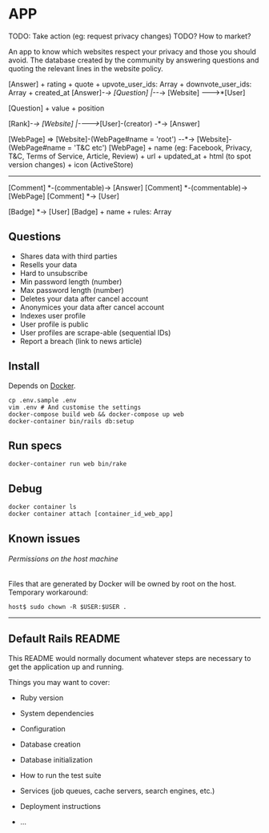# APP

TODO: Take action (eg: request privacy changes)
TODO? How to market?

An app to know which websites respect your privacy and those you should avoid. The database created by the community by answering questions and quoting the relevant lines in the website policy.

[Answer]
    + rating
    + quote
    + upvote_user_ids: Array
    + downvote_user_ids: Array
    + created_at
[Answer]-*-> [Question]
      |--*-> [Website]
       \--->*[User]

[Question]
    + value
    + position

[Rank]-*-> [Website]
    |---->*[User]-(creator)
     \-*-> [Answer]

[WebPage] => [Website]-(WebPage#name = 'root')
      \--*-> [Website]-(WebPage#name = 'T&C etc')
[WebPage]
    + name (eg: Facebook, Privacy, T&C, Terms of Service, Article, Review)
    + url
    + updated_at
    + html (to spot version changes)
    + icon (ActiveStore)

---

[Comment] *-(commentable)-> [Answer]
[Comment] *-(commentable)-> [WebPage]
[Comment] *-> [User]

[Badge] *-> [User]
[Badge]
    + name
    + rules: Array


## Questions

* Shares data with third parties
* Resells your data
* Hard to unsubscribe
* Min password length (number)
* Max password length (number)
* Deletes your data after cancel account
* Anonymices your data after cancel account
* Indexes user profile
* User profile is public
* User profiles are scrape-able (sequential IDs)
* Report a breach (link to news article)

## Install

Depends on [Docker](https://www.docker.com/).

    cp .env.sample .env
    vim .env # And customise the settings
    docker-compose build web && docker-compose up web
    docker-container bin/rails db:setup

## Run specs

    docker-container run web bin/rake

## Debug

    docker container ls
    docker container attach [container_id_web_app]

## Known issues

###### Permissions on the host machine

Files that are generated by Docker will be owned by root on the host.
Temporary workaround:

    host$ sudo chown -R $USER:$USER .

---

## Default Rails README

This README would normally document whatever steps are necessary to get the
application up and running.

Things you may want to cover:

* Ruby version

* System dependencies

* Configuration

* Database creation

* Database initialization

* How to run the test suite

* Services (job queues, cache servers, search engines, etc.)

* Deployment instructions

* ...
